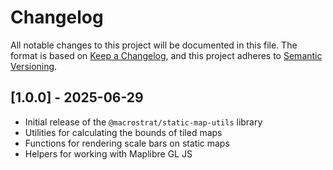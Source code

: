 # Changelog

All notable changes to this project will be documented in this file. The format
is based on [Keep a Changelog](https://keepachangelog.com/en/1.0.0/), and this
project adheres to [Semantic Versioning](https://semver.org/spec/v2.0.0.html).

## [1.0.0] - 2025-06-29

- Initial release of the `@macrostrat/static-map-utils` library
- Utilities for calculating the bounds of tiled maps
- Functions for rendering scale bars on static maps
- Helpers for working with Maplibre GL JS
